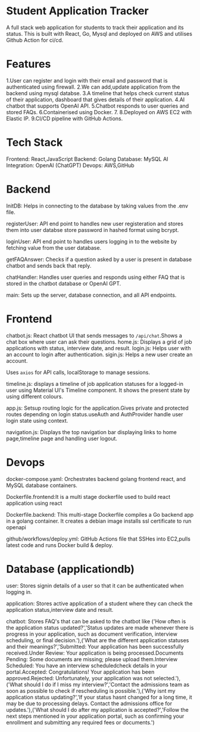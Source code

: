 
# Student Application Tracker
A full stack web application for students to track their application and its status. This is built with React, Go, Mysql and deployed on AWS and utilises Github Action for ci/cd.

# Features
1.User can register and login with their email and password that is  
  authenticated using firewall.
2.We can add,update application from the backend using mysql databse.
3.A timeline that helps check current status of their application, 
  dashboard that gives details of their application.
4.AI chatbot that supports OpenAI API.
5.Chatbot responds to user queries and stored FAQs.
6.Containerised using Docker.
7.
8.Deployed on AWS EC2 with Elastic IP.
9.CI/CD pipeline with GitHub Actions.

# Tech Stack
Frontend: React,JavaScript
Backend: Golang
Database: MySQL
AI Integration: OpenAI (ChatGPT)
Devops: AWS,GitHub

# Backend
InitDB: Helps in connecting to the database by taking values from the .env file.

registerUser: API end point to handles new user registeration and stores them into user databse store password in hashed format using bcrypt.

loginUser: API end point to handles users logging in to the website by fetching value from the user database.

getFAQAnswer: Checks if a question asked by a user is present in database chatbot and sends back that reply.

chatHandler: Handles user queries and responds using either FAQ that is stored in the chatbot database or OpenAI GPT.

main: Sets up the server, database connection, and all API endpoints.

# Frontend
chatbot.js: React chatbot UI that sends messages to `/api/chat`.Shows a chat box where user can ask their questions.
home.js: Displays a grid of job applications with status, interview date, and result.
login.js: Helps user with an account to login after authentication.
sigin.js: Helps a new user create an account.

Uses `axios` for API calls, localStorage to manage sessions.

timeline.js: displays a timeline of job application statuses for a logged-in user using Material UI's Timeline component. It shows the present state by using different colours.

app.js: Setsup routing logic for the application.Gives private and protected routes depending on login status.useAuth and AuthProvider handle user login state using context.

navigation.js: Displays the top navigation bar  displaying links to home page,timeline page and handling user logout.

# Devops
docker-compose.yaml: Orchestrates backend golang frontend react, and MySQL database containers.

Dockerfile.frontend:It is a multi stage dockerfile used to build react application using react

Dockerfile.backend: This multi-stage Dockerfile compiles a Go backend app in a golang container. It creates a debian image installs ssl certificate to run openapi

github/workflows/deploy.yml: GitHub Actions file that SSHes into EC2,pulls latest code and runs Docker build & deploy.

# Database (applicationdb)
user: Stores signin details of a user so that it can be authenticated when logging in.

application: Stores active application of a student where they can check the application status,interview date and result.

chatbot: Stores FAQ's that can be asked to the chatbot like 
('How often is the application status updated?','Status updates are made whenever there is progress in your application, such as document verification, interview scheduling, or final decision.'),('What are the different application statuses and their meanings?','Submitted: Your application has been successfully received.Under Review: Your application is being processed.Documents Pending: Some documents are missing; please upload them.Interview Scheduled: You have an interview scheduledcheck details in your portal.Accepted: Congratulations! Your application has been approved.Rejected: Unfortunately, your application was not selected.'),('What should I do if I miss my interview?','Contact the admissions team as soon as possible to check if rescheduling is possible.'),('Why isnt my application status updating?','If your status hasnt changed for a long time, it may be due to processing delays. Contact the admissions office for updates.'),('What should I do after my application is accepted?','Follow the next steps mentioned in your application portal, such as confirming your enrollment and submitting any required fees or documents.')

